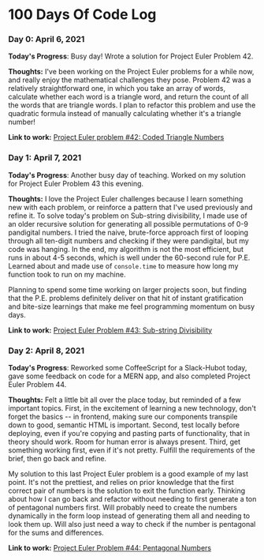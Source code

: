 # 100 Days Of Code Log

### Day 0: April 6, 2021

**Today's Progress**: Busy day! Wrote a solution for Project Euler Problem 42. 

**Thoughts:** I've been working on the Project Euler problems for a while now, and really enjoy the mathematical challenges they pose. Problem 42 was a relatively straightforward one, in which you take an array of words, calculate whether each word is a triangle word, and return the count of all the words that are triangle words. I plan to refactor this problem and use the quadratic formula instead of manually calculating whether it's a triangle number!

**Link to work:** [Project Euler problem #42: Coded Triangle Numbers](https://github.com/esin87/project_euler/blob/main/p042.js)


### Day 1: April 7, 2021

**Today's Progress**: Another busy day of teaching. Worked on my solution for Project Euler Problem 43 this evening. 

**Thoughts:** I love the Project Euler challenges because I learn something new with each problem, or reinforce a pattern that I've used previously and refine it. To solve today's problem on Sub-string divisibility, I made use of an older recursive solution for generating all possible permutations of 0-9 pandigital numbers. I tried the naive, brute-force approach first of looping through all ten-digit numbers and checking if they were pandigital, but my code was hanging. In the end, my algorithm is not the most efficient, but runs in about 4-5 seconds, which is well under the 60-second rule for P.E. Learned about and made use of `console.time` to measure how long my function took to run on my machine. 

Planning to spend some time working on larger projects soon, but finding that the P.E. problems definitely deliver on that hit of instant gratification and bite-size learnings that make me feel programming momentum on busy days. 

**Link to work:** [Project Euler Problem #43: Sub-string Divisibility](https://github.com/esin87/project_euler/blob/main/p043.js)

### Day 2: April 8, 2021

**Today's Progress**: Reworked some CoffeeScript for a Slack-Hubot today, gave some feedback on code for a MERN app, and also completed Project Euler Problem 44. 

**Thoughts:** Felt a little bit all over the place today, but reminded of a few important topics. First, in the excitement of learning a new technology, don't forget the basics -- in frontend, making sure our components transpile down to good, semantic HTML is important. Second, test locally before deploying, even if you're copying and pasting parts of functionality, that in theory should work. Room for human error is always present. Third, get something working first, even if it's not pretty. Fulfill the requirements of the brief, then go back and refine. 

My solution to this last Project Euler problem is a good example of my last point. It's not the prettiest, and relies on prior knowledge that the first correct pair of numbers is the solution to exit the function early. Thinking about how I can go back and refactor without needing to first generate a ton of pentagonal numbers first. Will probably need to create the numbers dynamically in the form loop instead of generating them all and needing to look them up. Will also just need a way to check if the number is pentagonal for the sums and differences. 

**Link to work:** [Project Euler Problem #44: Pentagonal Numbers](https://github.com/esin87/project_euler/blob/main/p044.js)
